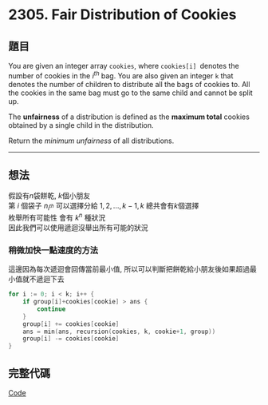# 2305. Fair Distribution of Cookies
## 題目
You are given an integer array `cookies`, where `cookies[i] `denotes the number of cookies in the $i^{th}$ bag. You are also given an integer `k` that denotes the number of children to distribute all the bags of cookies to. All the cookies in the same bag must go to the same child and cannot be split up.

The **unfairness** of a distribution is defined as the **maximum total** cookies obtained by a single child in the distribution.

Return the *minimum unfairness* of all distributions.

---
## 想法

假設有$n$袋餅乾, $k$個小朋友  
第 $i$ 個袋子 $n_{i^{th}}$ 可以選擇分給 $1,2,...,k-1,k$ 總共會有$k$個選擇  
枚舉所有可能性 會有 $k^n$ 種狀況  
因此我們可以使用遞迴沒舉出所有可能的狀況  

### 稍微加快一點速度的方法
這邊因為每次遞迴會回傳當前最小值, 所以可以判斷把餅乾給小朋友後如果超過最小值就不遞迴下去
```go
for i := 0; i < k; i++ {
    if group[i]+cookies[cookie] > ans {
        continue
    }
    group[i] += cookies[cookie]
    ans = min(ans, recursion(cookies, k, cookie+1, group))
    group[i] -= cookies[cookie]
}
```

## 完整代碼
[Code](./solution.go)
